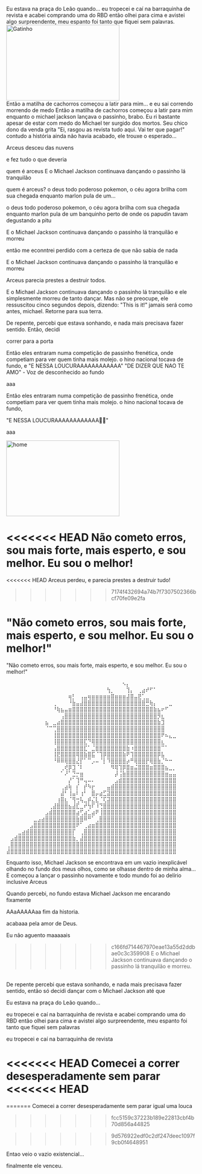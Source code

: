 
Eu estava na praça do Leão quando... eu tropecei e caí na barraquinha de revista e acabei comprando uma do RBD então olhei para cima e avistei algo surpreendente, meu espanto foi tanto que fiquei sem palavras. 
<img src="https://media1.tenor.com/m/KLKh-Cl5O88AAAAd/gato-asombrado.gif" alt="Gatinho" width="300" height="200">
</br>
Então a matilha de cachorros começou a latir para mim...
e eu sai correndo morrendo de medo
Então a matilha de cachorros começou a latir para mim enquanto o michael jackson lançava o passinho, brabo.
Eu ri bastante apesar de estar com medo do Michael ter surgido dos mortos.
Seu chico dono da venda grita "Ei, rasgou as revista tudo aqui. Vai ter que pagar!"
contudo a história ainda não havia acabado, ele trouxe o esperado...


Arceus desceu das nuvens

e fez tudo o que deveria

quem é arceus
E o Michael Jackson continuava dançando o passinho lá tranquilão

quem é arceus?
o deus todo poderoso pokemon, o céu agora brilha com sua chegada enquanto marlon pula de um...




o deus todo poderoso pokemon, o céu agora brilha com sua chegada enquanto marlon pula de um banquinho perto de onde os papudin tavam degustando a pitu


E o Michael Jackson continuava dançando o passinho lá tranquilão
e morreu

então me econntrei perdido com a certeza de que não sabia de nada

E o Michael Jackson continuava dançando o passinho lá tranquilão
e morreu

Arceus parecia prestes a destruir todos.


E o Michael Jackson continuava dançando o passinho lá tranquilão e ele simplesmente morreu de tanto dançar. Mas não se preocupe, ele ressuscitou cinco segundos depois, dizendo: "This is it!"
jamais será como antes, michael. Retorne para sua terra.

De repente, percebi que estava sonhando, e nada mais precisava fazer sentido. Então, decidi


correr para a porta


Então eles entraram numa competição de passinho frenética, onde competiam para ver quem tinha mais molejo. o hino nacional tocava de fundo, e
"E NESSA LOUCURAAAAAAAAAAAA"
"DE DIZER QUE NAO TE AMO" - Voz de desconhecido ao fundo

aaa


Então eles entraram numa competição de passinho frenética, onde competiam para ver quem tinha mais molejo. o hino nacional tocava de fundo, 

"E NESSA LOUCURAAAAAAAAAAAA🎵🎵"

aaa


<img src="https://i.pinimg.com/736x/c5/86/67/c58667278ea64d93ec7e297fbf533648.jpg" alt="home" width="300" height="200">
</br>

<<<<<<< HEAD
Não cometo erros, sou mais forte, mais esperto, e sou melhor. Eu sou o melhor!
=======
<<<<<<< HEAD
Arceus perdeu, e parecia prestes a destruir tudo!
>>>>>>> 7174f432694a74b7f7307502366bcf70fe09e2fa

"Não cometo erros, sou mais forte, mais esperto, e sou melhor. Eu sou o melhor!"
=======
"Não cometo erros, sou mais forte, mais esperto, e sou melhor. Eu sou o melhor!"

⠀⠀⠀⠀⠀⠀⠀⠀⠀⠀⠀⠀⠀⠀⠀⠀⠀⠀⠀⠀⠀⠀⠀⠀⠀⠀⠀⠀⠀⠀⠢⡄⠀⠀⠀⠀⠀⠀⠀⠀⠀⠀⠀⠀
⠀⠀⠀⠀⠀⠀⠀⠀⠀⠀⠀⠀⠀⠀⠀⠀⠀⠀⠀⠀⠀⠀⠀⠀⠀⠀⢳⡀⠀⠀⠀⢹⡄⠀⢀⣴⠞⠋⠁⠀⠀⠀⠀⠀
⠀⠀⠀⠀⠀⠀⠀⠀⠀⠀⠀⠀⠀⠀⠀⠀⢶⡃⠀⢠⣤⢶⣶⣶⣶⣶⣶⣿⣶⣶⣶⣼⣿⣤⣟⢁⣀⠀⠀⠀⠀⠀⠀⠀
⠀⠀⠀⠀⠀⠀⠀⠀⠀⠀⠀⠀⢀⠀⠀⠀⠘⣷⣤⣼⣿⣿⣿⣿⣿⣿⣿⣿⣿⣿⣿⣿⣿⣿⣿⣿⣛⢷⡄⠀⠀⠀⣀⠀
⠀⠀⠀⠀⠀⠀⠀⠀⠀⠀⠀⠀⠘⢷⣦⣤⣶⣿⣿⣿⣿⣿⣿⣿⣿⣿⣿⣿⣿⣿⣿⣿⣿⣿⣿⣿⣿⣿⣷⣦⠖⠋⠀⠀
⠀⠀⠀⠀⠀⠀⠀⠀⠀⠀⠀⠀⠀⠀⢠⣿⣿⣿⣿⣿⣿⣿⣿⣿⣿⣿⣿⣿⣿⣿⣿⣿⣿⣿⣿⣿⣿⣿⣿⡻⣆⠀⠀⠀
⠀⠀⠀⠀⠀⠀⠀⠀⠀⠀⣦⠀⣀⣴⣿⣿⣿⣿⣿⣿⣿⣿⣿⣿⣿⣿⣿⣿⣿⣿⣿⣿⣿⣿⣿⣿⣿⣿⣿⣷⣹⠀⠀⠀
⠀⠀⠀⠀⠀⠀⠀⠀⠀⠀⠈⠉⢉⣿⣿⣿⣿⣿⣿⣿⣿⣿⣿⣿⣿⣿⣿⣿⣿⣿⣿⣿⣿⣿⣿⣿⣿⣿⣿⣿⣿⠀⠀⠀
⠀⠀⠀⠀⠀⠀⠀⠀⠀⠀⠀⠀⢸⣿⣿⣿⣿⣿⣿⣿⣿⣿⣿⣿⣿⣿⣿⣿⣿⣿⣿⣿⣿⣿⣿⣿⣿⣿⣿⣿⠟⠦⣄⣀
⠀⠀⠀⠀⠀⠀⠀⠀⠀⠀⠀⠀⢸⣿⣿⣿⣿⣿⣿⣿⣏⠙⢿⣿⣿⣿⣿⣿⣿⣿⣿⣿⣿⣿⣿⣿⣿⣿⣿⣿⣆⠀⠀⠀
⠀⠀⠀⠀⠀⠀⠀⠀⠀⠀⠀⠀⢠⣿⣿⣿⣿⣿⣿⣿⣏⠁⣈⣿⣿⣿⣿⣿⣿⣿⣿⣷⠰⣿⣿⣿⣿⣿⣿⣿⠉⠁⠀⠀
⠀⠀⠀⠀⠀⠀⠀⠀⠀⠀⠀⠀⢸⣟⣿⣿⣿⣿⢿⣿⣷⣿⣯⠈⢹⡿⣿⣿⣿⣿⣷⠟⢹⣿⣿⣿⣿⣿⣿⡿⣧⠀⠀⠀
⠀⠀⠀⠀⠀⠀⠀⠀⠀⠀⠀⠀⠘⠿⠿⢿⣿⣿⣜⡏⠁⠉⡠⠤⠈⡇⠹⣿⣿⣿⣿⡴⠛⢿⣿⣿⡟⢿⣿⣷⡈⠓⠒⠀
⠀⠀⠀⠀⠀⠀⠀⠀⠀⠀⠀⠀⠀⠀⢀⢞⡿⣹⠈⠇⠀⠀⠀⠀⠀⠀⠀⠻⢿⢹⡿⣿⣶⣬⣿⣿⣿⣶⣿⣿⣿⣦⣀⡀
⠀⠀⠀⠀⠀⠀⠀⠀⠀⠀⠀⠀⠀⠀⠁⠜⠁⣙⡒⣶⠀⠀⠀⠀⠀⠀⠀⠀⡼⢨⣷⣿⣿⣿⣿⣿⣿⣿⣿⣿⣿⣶⣤⣤
⠀⠀⠀⠀⠀⠀⠀⠀⠀⠀⠀⠀⠀⠀⠀⠀⡜⠁⢹⠛⢤⠤⠄⠀⠀⠀⠀⠀⣠⣾⣿⣿⣿⣿⣿⣿⣿⣿⣿⣿⣿⣿⣿⣿
⠀⠀⠀⠀⠀⠀⠀⠀⠀⠀⠀⠀⠀⠀⢀⣴⢷⠀⡎⠀⡞⠳⡖⠀⠀⠀⣤⣾⣿⣿⣿⣿⣿⣿⣿⣿⣿⣿⣿⣿⣿⣿⣿⣿
⠀⠀⠀⠀⠀⠀⠀⠀⠀⠀⠀⠀⠀⠀⣼⠃⢸⣤⠇⢰⠃⠀⣿⡤⣴⣋⣽⣿⣿⣿⣿⣿⣿⣿⣿⣿⣿⣿⣿⣿⣿⣿⣿⣿
⠀⠀⠀⠀⠀⠀⠀⠀⠀⠀⠀⠀⠀⢰⣿⣆⠈⢻⢒⢧⣀⡾⣌⣇⠈⢏⣽⣿⣿⣿⣿⣿⣿⣿⣿⣿⣿⣿⣿⣿⣿⣿⣿⣿
⠀⠀⠀⠀⠀⠀⠀⠀⠀⠀⠀⢀⣼⣿⣿⣿⣦⣼⣏⣀⠞⢳⠏⠸⢙⣿⣿⣿⣿⣿⣿⣿⣿⣿⣿⣿⣿⣿⣿⣿⣿⣿⣿⣿
⠀⠀⠀⠀⠀⠀⠀⠀⠀⠀⣠⣾⣿⣿⣿⣿⣿⣿⣴⢋⣴⣁⣴⠟⢸⣿⣿⣿⣿⣿⣿⣿⣿⣿⣿⣿⣿⣿⣿⣿⣿⣿⣿⣿
⠀⠀⠀⠀⠀⠀⠀⣀⣠⣴⣿⣿⣿⣿⣿⣿⣿⣿⣷⣿⠿⠛⠁⢀⣿⣿⣿⣿⣿⣿⣿⣿⣿⣿⣿⣿⣿⣿⣿⣿⣿⣿⣿⣿
⠀⠀⠀⠀⠀⠀⣠⣿⣿⣿⣿⣿⣿⣿⣿⣿⣿⣿⠟⠁⢀⣴⣶⣿⣿⣿⣿⣿⣿⣿⣿⣿⣿⣿⣿⣿⣿⣿⣿⣿⣿⣿⣿⣿
⠀⠀⠀⣀⣴⣾⣿⣿⣿⣿⣿⣿⣿⣿⣿⣿⣿⡏⠀⢀⣿⣿⣿⣿⣿⣿⣿⣿⣿⣿⣿⣿⣿⣿⣿⣿⣿⣿⣿⣿⣿⣿⣿⣿
⠀⣠⣾⣿⣿⣿⣿⣿⣿⣿⣿⣿⣿⣿⣿⣿⣿⣷⡀⣼⣿⣿⣿⣿⣿⣿⣿⣿⣿⣿⣿⣿⣿⣿⣿⣿⣿⣿⣿⣿⣿⣿⣿⣿
⢀⣿⣿⣿⣿⣿⣿⣿⣿⣿⣿⣿⣿⣿⣿⣿⣿⣿⣿⣿⣿⣿⣿⣿⣿⣿⣿⣿⣿⣿⣿⣿⣿⣿⣿⣿⣿⣿⣿⣿⣿⣿⣿⣿
⣼⣿⣿⣿⣿⣿⣿⣿⣿⣿⣿⣿⣿⣿⣿⣿⣿⣿⣿⣿⣿⣿⣿⣿⣿⣿⣿⣿⣿⣿⣿⣿⣿⣿⣿⣿⣿⣿⣿⣿⣿⣿⣿⣿


Enquanto isso, Michael Jackson se encontrava em um vazio inexplicável olhando no fundo dos meus olhos, como se olhasse dentro de minha alma... E começou a lançar o passinho novamente e todo mundo foi ao delírio inclusive Arceus 

Quando percebi, no fundo estava Michael Jackson me encarando fixamente

AAaAAAAAaa
fim da historia.





acabaaa pela amor de Deus.

Eu não aguento maaaaais






















>>>>>>> c166fd714467970eae13a55d2ddbae0c3c359908
E o Michael Jackson continuava dançando o passinho lá tranquilão
e morreu.
</br>
De repente percebi que estava sonhando, e nada mais precisava fazer sentido, então só decidi dançar com o Michael Jackson até que

Eu estava na praça do Leão quando...

eu tropecei e caí na barraquinha de revista e  acabei comprando uma do RBD
então olhei para cima e avistei algo surpreendente, meu espanto foi tanto que fiquei sem palavras

eu tropecei e caí na barraquinha de revista

<<<<<<< HEAD
Comecei a correr desesperadamente sem parar
<<<<<<< HEAD
=======







=======
Comecei a correr desesperadamente sem parar igual uma louca
>>>>>>> fcc5159c37223b189e22813cbf4b70d856a44825





>>>>>>> 9d576922edf0c2df247deec1097f9cb0f4648951





Entao veio o vazio existencial...

finalmente ele venceu.
